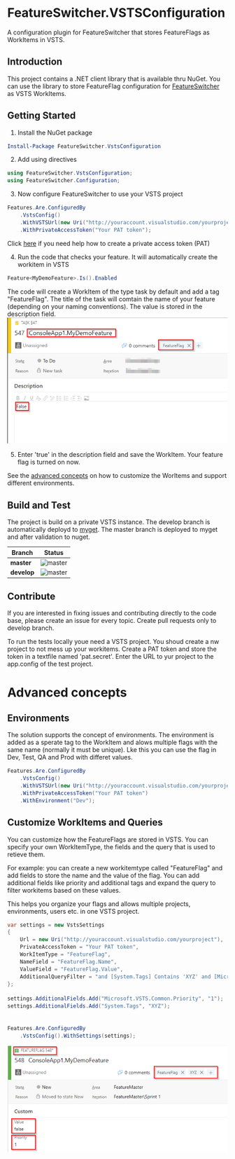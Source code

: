 # FeatureSwitcher.VSTSConfiguration
A configuration plugin for FeatureSwitcher that stores FeatureFlags as WorkItems in VSTS.

## Introduction 
This project contains a .NET client library that is available thru NuGet. You can use the library to store FeatureFlag configuration 
for [FeatureSwitcher](https://github.com/mexx/FeatureSwitcher) as VSTS WorkItems.

## Getting Started
1. Install the NuGet package 

```` powershell
Install-Package FeatureSwitcher.VstsConfiguration
````
2.	Add using directives
````csharp
using FeatureSwitcher.VstsConfiguration;
using FeatureSwitcher.Configuration;
````
3.  Now configure FeatureSwitcher to use your VSTS project
````csharp
Features.Are.ConfiguredBy
    .VstsConfig()
    .WithVSTSUrl(new Uri("http://youraccount.visualstudio.com/yourproject"))
    .WithPrivateAccessToken("Your PAT token");
````
Click [here](https://www.visualstudio.com/en-us/docs/setup-admin/team-services/use-personal-access-tokens-to-authenticate) if you need help 
how to create a private access token (PAT)

4.	Run the code that checks your feature. It will automatically create the workitem in VSTS
````csharp
Feature<MyDemoFeature>.Is().Enabled
````

The code will create a WorkItem of the type task by default and add a tag "FeatureFlag". The title of the task 
will comtain the name of your feature (depending on your naming conventions). The value is stored in the description field.  
![default workitem](img\DefaultTask.png)

5.	Enter 'true' in the description field and save the WorkItem. Your feature flag is turned on now.

See the [advanced concepts](#Advanced-concepts) on how to customize the WorItems and support different environments.

## Build and Test
The project is build on a private VSTS instance. The develop branch is automatically deployd to [myget](https://www.myget.org/F/alegri/api/v3/index.json).
The master branch is deployed to myget and after validation to nuget.

|Branch|Status|
|---|---|
|**master**|![master](https://alegristg.visualstudio.com/_apis/public/build/definitions/83835c43-91b5-4f3c-a485-25afa16ffa03/46/badge)
|**develop**| ![master](https://alegristg.visualstudio.com/_apis/public/build/definitions/83835c43-91b5-4f3c-a485-25afa16ffa03/45/badge)|



## Contribute
If you are interested in fixing issues and contributing directly to the code base, 
please create an issue for every topic. Create pull requests only to develop branch.

To run the tests locally youe need a VSTS project. You shoud create a nw project to not mess up your workitems. 
Create a PAT token and store the token in a textfile named 'pat.secret'. Enter the URL to yur project to the app.config of
the test project.

# Advanced concepts
## Environments
The solution supports the concept of environments. The environment is added as a sperate tag to the WorkItem and alows multiple 
flags with the same name (normally it must be unique). Lke this you can use the flag in Dev, Test, QA and Prod with differet values.

````csharp
Features.Are.ConfiguredBy
    .VstsConfig()
    .WithVSTSUrl(new Uri("http://youraccount.visualstudio.com/yourproject")
    .WithPrivateAccessToken("Your PAT token")
    .WithEnvironment("Dev");
````
## Customize WorkItems and Queries
You can customize how the FeatureFlags are stored in VSTS. You can specify your own WorkItemType, the fields and the query that is 
used to retieve them.

For example: you can create a new workitemtype called "FeatureFlag" and add fields to store the name and the value of the flag. 
You can add additional fields like priority and additional tags and expand the query to filter workitems based on these values.

This helps you organize your flags and allows multiple projects, environments, users etc. in one VSTS project.

````csharp
var settings = new VstsSettings
{
    Url = new Uri("http://youraccount.visualstudio.com/yourproject"),
    PrivateAccessToken = "Your PAT token",
    WorkItemType = "FeatureFlag",
    NameField = "FeatureFlag.Name",
    ValueField = "FeatureFlag.Value",
    AdditionalQueryFilter = "and [System.Tags] Contains 'XYZ' and [Microsoft.VSTS.Common.Priority] = 1",
};

settings.AdditionalFields.Add("Microsoft.VSTS.Common.Priority", "1");
settings.AdditionalFields.Add("System.Tags", "XYZ");


Features.Are.ConfiguredBy
    .VstsConfig().WithSettings(settings);
````

![default workitem](img\CustomWorkItemType.png)